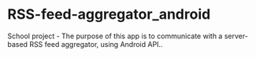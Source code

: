 # RSS-feed-aggregator_android
School project - The purpose of this app is to communicate with a server-based RSS feed aggregator, using Android API..
